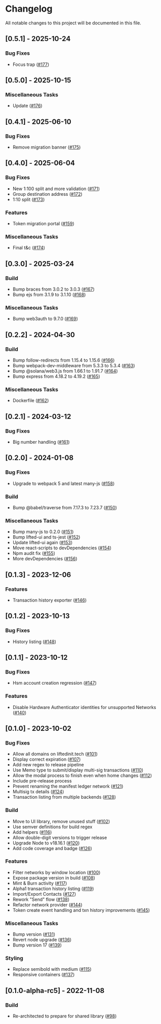 # Changelog

All notable changes to this project will be documented in this file.

## [0.5.1] - 2025-10-24

### Bug Fixes

- Focus trap ([#177](https://github.com/liftedinit/alberto/issues/177))

## [0.5.0] - 2025-10-15

### Miscellaneous Tasks

- Update ([#176](https://github.com/liftedinit/alberto/issues/176))

## [0.4.1] - 2025-06-10

### Bug Fixes

- Remove migration banner ([#175](https://github.com/liftedinit/alberto/issues/175))

## [0.4.0] - 2025-06-04

### Bug Fixes

- New 1:100 split and more validation ([#171](https://github.com/liftedinit/alberto/issues/171))
- Group destination address ([#172](https://github.com/liftedinit/alberto/issues/172))
- 1:10 split ([#173](https://github.com/liftedinit/alberto/issues/173))

### Features

- Token migration portal ([#159](https://github.com/liftedinit/alberto/issues/159))

### Miscellaneous Tasks

- Final t&c ([#174](https://github.com/liftedinit/alberto/issues/174))

## [0.3.0] - 2025-03-24

### Build

- Bump braces from 3.0.2 to 3.0.3 ([#167](https://github.com/liftedinit/alberto/issues/167))
- Bump ejs from 3.1.9 to 3.1.10 ([#168](https://github.com/liftedinit/alberto/issues/168))

### Miscellaneous Tasks

- Bump web3auth to 9.7.0 ([#169](https://github.com/liftedinit/alberto/issues/169))

## [0.2.2] - 2024-04-30

### Build

- Bump follow-redirects from 1.15.4 to 1.15.6 ([#166](https://github.com/liftedinit/alberto/issues/166))
- Bump webpack-dev-middleware from 5.3.3 to 5.3.4 ([#163](https://github.com/liftedinit/alberto/issues/163))
- Bump @solana/web3.js from 1.66.1 to 1.91.7 ([#164](https://github.com/liftedinit/alberto/issues/164))
- Bump express from 4.18.2 to 4.19.2 ([#165](https://github.com/liftedinit/alberto/issues/165))

### Miscellaneous Tasks

- Dockerfile ([#162](https://github.com/liftedinit/alberto/issues/162))

## [0.2.1] - 2024-03-12

### Bug Fixes

- Big number handling ([#161](https://github.com/liftedinit/alberto/issues/161))

## [0.2.0] - 2024-01-08

### Bug Fixes

- Upgrade to webpack 5 and latest many-js ([#158](https://github.com/liftedinit/alberto/issues/158))

### Build

- Bump @babel/traverse from 7.17.3 to 7.23.7 ([#150](https://github.com/liftedinit/alberto/issues/150))

### Miscellaneous Tasks

- Bump many-js to 0.2.0 ([#151](https://github.com/liftedinit/alberto/issues/151))
- Bump lifted-ui and ts-jest ([#152](https://github.com/liftedinit/alberto/issues/152))
- Update lifted-ui again ([#153](https://github.com/liftedinit/alberto/issues/153))
- Move react-scripts to devDependencies ([#154](https://github.com/liftedinit/alberto/issues/154))
- Npm audit fix ([#155](https://github.com/liftedinit/alberto/issues/155))
- More devDependencies ([#156](https://github.com/liftedinit/alberto/issues/156))

## [0.1.3] - 2023-12-06

### Features

- Transaction history exporter ([#146](https://github.com/liftedinit/alberto/issues/146))

## [0.1.2] - 2023-10-13

### Bug Fixes

- History listing ([#148](https://github.com/liftedinit/alberto/issues/148))

## [0.1.1] - 2023-10-12

### Bug Fixes

- Hsm account creation regression ([#147](https://github.com/liftedinit/alberto/issues/147))

### Features

- Disable Hardware Authenticator identities for unsupported Networks ([#140](https://github.com/liftedinit/alberto/issues/140))

## [0.1.0] - 2023-10-02

### Bug Fixes

- Allow all domains on liftedinit.tech ([#101](https://github.com/liftedinit/alberto/issues/101))
- Display correct expiration ([#107](https://github.com/liftedinit/alberto/issues/107))
- Add new regex to release pipeline
- Use Memo type to submit/display multi-sig transactions ([#110](https://github.com/liftedinit/alberto/issues/110))
- Allow the modal process to finish even when home changes ([#112](https://github.com/liftedinit/alberto/issues/112))
- Include pre-release process
- Prevent renaming the manifest ledger network ([#121](https://github.com/liftedinit/alberto/issues/121))
- Multisig tx details ([#124](https://github.com/liftedinit/alberto/issues/124))
- Transaction listing from multiple backends ([#128](https://github.com/liftedinit/alberto/issues/128))

### Build

- Move to UI library, remove unused stuff ([#102](https://github.com/liftedinit/alberto/issues/102))
- Use semver definitions for build regex
- Add helpers ([#116](https://github.com/liftedinit/alberto/issues/116))
- Allow double-digit versions to trigger release
- Upgrade Node to v18.16.1 ([#120](https://github.com/liftedinit/alberto/issues/120))
- Add code coverage and badge ([#126](https://github.com/liftedinit/alberto/issues/126))

### Features

- Filter networks by window location ([#100](https://github.com/liftedinit/alberto/issues/100))
- Expose package version in build ([#108](https://github.com/liftedinit/alberto/issues/108))
- Mint & Burn activity ([#117](https://github.com/liftedinit/alberto/issues/117))
- Alpha1 transaction history listing ([#119](https://github.com/liftedinit/alberto/issues/119))
- Import/Export Contacts ([#127](https://github.com/liftedinit/alberto/issues/127))
- Rework "Send" flow ([#138](https://github.com/liftedinit/alberto/issues/138))
- Refactor network provider ([#144](https://github.com/liftedinit/alberto/issues/144))
- Token create event handling and txn history improvements ([#145](https://github.com/liftedinit/alberto/issues/145))

### Miscellaneous Tasks

- Bump version ([#131](https://github.com/liftedinit/alberto/issues/131))
- Revert node upgrade ([#136](https://github.com/liftedinit/alberto/issues/136))
- Bump version 17 ([#139](https://github.com/liftedinit/alberto/issues/139))

### Styling

- Replace semibold with medium ([#115](https://github.com/liftedinit/alberto/issues/115))
- Responsive containers ([#137](https://github.com/liftedinit/alberto/issues/137))

## [0.1.0-alpha-rc5] - 2022-11-08

### Build

- Re-architected to prepare for shared library ([#98](https://github.com/liftedinit/alberto/issues/98))

